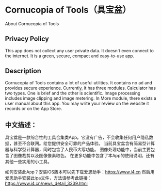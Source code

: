 # Cornucopia of Tools（具宝盆）
About Cornucopia of Tools

## Privacy Policy

This app does not collect any user private data. It doesn't even connect to the internet. It is a green, secure, compact and easy-to-use app.

## Description

Cornucopia of Tools contains a lot of useful utilities. It contains no ad and provides secure experience.
Currently, it has three modules. Calculator has two types. One is brief and the other is scientific.
Image processing includes image clipping and image metering.
In More module, there exists a user manual about this app. You may write your review on the website it records or on the App Store.

## 中文描述：

具宝盆是一款综合性的工具合集类App。它没有广告，不会收集任何用户隐私数据，甚至不会联网。给您提供安全可靠的产品体验。
当前具宝盆含有简易型计算器与科学型计算器，同时包含了人民币大写功能。
图像处理功能中，当前主要包含了图像裁剪以及图像像素取色。
在更多功能中包含了本App的使用说明，还有其他一些实用的小工具。

如何安装此App？安装iOS版本可以先下载爱思助手：https://www.i4.cn
然后用爱思助手安装此ipa文件，方法请参考此链接：https://www.i4.cn/news_detail_3339.html

